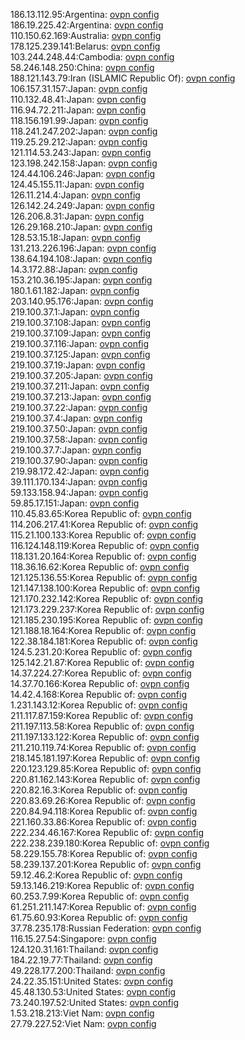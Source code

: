 186.13.112.95:Argentina: [ovpn config](vpn/186_13_112_95.ovpn)  
186.19.225.42:Argentina: [ovpn config](vpn/186_19_225_42.ovpn)  
110.150.62.169:Australia: [ovpn config](vpn/110_150_62_169.ovpn)  
178.125.239.141:Belarus: [ovpn config](vpn/178_125_239_141.ovpn)  
103.244.248.44:Cambodia: [ovpn config](vpn/103_244_248_44.ovpn)  
58.246.148.250:China: [ovpn config](vpn/58_246_148_250.ovpn)  
188.121.143.79:Iran (ISLAMIC Republic Of): [ovpn config](vpn/188_121_143_79.ovpn)  
106.157.31.157:Japan: [ovpn config](vpn/106_157_31_157.ovpn)  
110.132.48.41:Japan: [ovpn config](vpn/110_132_48_41.ovpn)  
116.94.72.211:Japan: [ovpn config](vpn/116_94_72_211.ovpn)  
118.156.191.99:Japan: [ovpn config](vpn/118_156_191_99.ovpn)  
118.241.247.202:Japan: [ovpn config](vpn/118_241_247_202.ovpn)  
119.25.29.212:Japan: [ovpn config](vpn/119_25_29_212.ovpn)  
121.114.53.243:Japan: [ovpn config](vpn/121_114_53_243.ovpn)  
123.198.242.158:Japan: [ovpn config](vpn/123_198_242_158.ovpn)  
124.44.106.246:Japan: [ovpn config](vpn/124_44_106_246.ovpn)  
124.45.155.11:Japan: [ovpn config](vpn/124_45_155_11.ovpn)  
126.11.214.4:Japan: [ovpn config](vpn/126_11_214_4.ovpn)  
126.142.24.249:Japan: [ovpn config](vpn/126_142_24_249.ovpn)  
126.206.8.31:Japan: [ovpn config](vpn/126_206_8_31.ovpn)  
126.29.168.210:Japan: [ovpn config](vpn/126_29_168_210.ovpn)  
128.53.15.18:Japan: [ovpn config](vpn/128_53_15_18.ovpn)  
131.213.226.196:Japan: [ovpn config](vpn/131_213_226_196.ovpn)  
138.64.194.108:Japan: [ovpn config](vpn/138_64_194_108.ovpn)  
14.3.172.88:Japan: [ovpn config](vpn/14_3_172_88.ovpn)  
153.210.36.195:Japan: [ovpn config](vpn/153_210_36_195.ovpn)  
180.1.61.182:Japan: [ovpn config](vpn/180_1_61_182.ovpn)  
203.140.95.176:Japan: [ovpn config](vpn/203_140_95_176.ovpn)  
219.100.37.1:Japan: [ovpn config](vpn/219_100_37_1.ovpn)  
219.100.37.108:Japan: [ovpn config](vpn/219_100_37_108.ovpn)  
219.100.37.109:Japan: [ovpn config](vpn/219_100_37_109.ovpn)  
219.100.37.116:Japan: [ovpn config](vpn/219_100_37_116.ovpn)  
219.100.37.125:Japan: [ovpn config](vpn/219_100_37_125.ovpn)  
219.100.37.19:Japan: [ovpn config](vpn/219_100_37_19.ovpn)  
219.100.37.205:Japan: [ovpn config](vpn/219_100_37_205.ovpn)  
219.100.37.211:Japan: [ovpn config](vpn/219_100_37_211.ovpn)  
219.100.37.213:Japan: [ovpn config](vpn/219_100_37_213.ovpn)  
219.100.37.22:Japan: [ovpn config](vpn/219_100_37_22.ovpn)  
219.100.37.4:Japan: [ovpn config](vpn/219_100_37_4.ovpn)  
219.100.37.50:Japan: [ovpn config](vpn/219_100_37_50.ovpn)  
219.100.37.58:Japan: [ovpn config](vpn/219_100_37_58.ovpn)  
219.100.37.7:Japan: [ovpn config](vpn/219_100_37_7.ovpn)  
219.100.37.90:Japan: [ovpn config](vpn/219_100_37_90.ovpn)  
219.98.172.42:Japan: [ovpn config](vpn/219_98_172_42.ovpn)  
39.111.170.134:Japan: [ovpn config](vpn/39_111_170_134.ovpn)  
59.133.158.94:Japan: [ovpn config](vpn/59_133_158_94.ovpn)  
59.85.17.151:Japan: [ovpn config](vpn/59_85_17_151.ovpn)  
110.45.83.65:Korea Republic of: [ovpn config](vpn/110_45_83_65.ovpn)  
114.206.217.41:Korea Republic of: [ovpn config](vpn/114_206_217_41.ovpn)  
115.21.100.133:Korea Republic of: [ovpn config](vpn/115_21_100_133.ovpn)  
116.124.148.119:Korea Republic of: [ovpn config](vpn/116_124_148_119.ovpn)  
118.131.20.164:Korea Republic of: [ovpn config](vpn/118_131_20_164.ovpn)  
118.36.16.62:Korea Republic of: [ovpn config](vpn/118_36_16_62.ovpn)  
121.125.136.55:Korea Republic of: [ovpn config](vpn/121_125_136_55.ovpn)  
121.147.138.100:Korea Republic of: [ovpn config](vpn/121_147_138_100.ovpn)  
121.170.232.142:Korea Republic of: [ovpn config](vpn/121_170_232_142.ovpn)  
121.173.229.237:Korea Republic of: [ovpn config](vpn/121_173_229_237.ovpn)  
121.185.230.195:Korea Republic of: [ovpn config](vpn/121_185_230_195.ovpn)  
121.188.18.164:Korea Republic of: [ovpn config](vpn/121_188_18_164.ovpn)  
122.38.184.181:Korea Republic of: [ovpn config](vpn/122_38_184_181.ovpn)  
124.5.231.20:Korea Republic of: [ovpn config](vpn/124_5_231_20.ovpn)  
125.142.21.87:Korea Republic of: [ovpn config](vpn/125_142_21_87.ovpn)  
14.37.224.27:Korea Republic of: [ovpn config](vpn/14_37_224_27.ovpn)  
14.37.70.166:Korea Republic of: [ovpn config](vpn/14_37_70_166.ovpn)  
14.42.4.168:Korea Republic of: [ovpn config](vpn/14_42_4_168.ovpn)  
1.231.143.12:Korea Republic of: [ovpn config](vpn/1_231_143_12.ovpn)  
211.117.87.159:Korea Republic of: [ovpn config](vpn/211_117_87_159.ovpn)  
211.197.113.58:Korea Republic of: [ovpn config](vpn/211_197_113_58.ovpn)  
211.197.133.122:Korea Republic of: [ovpn config](vpn/211_197_133_122.ovpn)  
211.210.119.74:Korea Republic of: [ovpn config](vpn/211_210_119_74.ovpn)  
218.145.181.197:Korea Republic of: [ovpn config](vpn/218_145_181_197.ovpn)  
220.123.129.85:Korea Republic of: [ovpn config](vpn/220_123_129_85.ovpn)  
220.81.162.143:Korea Republic of: [ovpn config](vpn/220_81_162_143.ovpn)  
220.82.16.3:Korea Republic of: [ovpn config](vpn/220_82_16_3.ovpn)  
220.83.69.26:Korea Republic of: [ovpn config](vpn/220_83_69_26.ovpn)  
220.84.94.118:Korea Republic of: [ovpn config](vpn/220_84_94_118.ovpn)  
221.160.33.86:Korea Republic of: [ovpn config](vpn/221_160_33_86.ovpn)  
222.234.46.167:Korea Republic of: [ovpn config](vpn/222_234_46_167.ovpn)  
222.238.239.180:Korea Republic of: [ovpn config](vpn/222_238_239_180.ovpn)  
58.229.155.78:Korea Republic of: [ovpn config](vpn/58_229_155_78.ovpn)  
58.239.137.201:Korea Republic of: [ovpn config](vpn/58_239_137_201.ovpn)  
59.12.46.2:Korea Republic of: [ovpn config](vpn/59_12_46_2.ovpn)  
59.13.146.219:Korea Republic of: [ovpn config](vpn/59_13_146_219.ovpn)  
60.253.7.99:Korea Republic of: [ovpn config](vpn/60_253_7_99.ovpn)  
61.251.211.147:Korea Republic of: [ovpn config](vpn/61_251_211_147.ovpn)  
61.75.60.93:Korea Republic of: [ovpn config](vpn/61_75_60_93.ovpn)  
37.78.235.178:Russian Federation: [ovpn config](vpn/37_78_235_178.ovpn)  
116.15.27.54:Singapore: [ovpn config](vpn/116_15_27_54.ovpn)  
124.120.31.161:Thailand: [ovpn config](vpn/124_120_31_161.ovpn)  
184.22.19.77:Thailand: [ovpn config](vpn/184_22_19_77.ovpn)  
49.228.177.200:Thailand: [ovpn config](vpn/49_228_177_200.ovpn)  
24.22.35.151:United States: [ovpn config](vpn/24_22_35_151.ovpn)  
45.48.130.53:United States: [ovpn config](vpn/45_48_130_53.ovpn)  
73.240.197.52:United States: [ovpn config](vpn/73_240_197_52.ovpn)  
1.53.218.213:Viet Nam: [ovpn config](vpn/1_53_218_213.ovpn)  
27.79.227.52:Viet Nam: [ovpn config](vpn/27_79_227_52.ovpn)  
